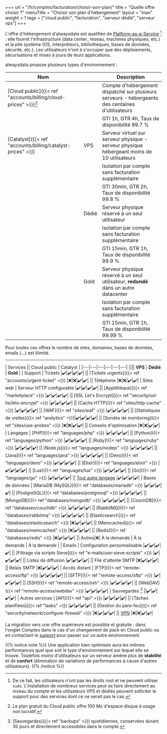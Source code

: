+++
url = "/fr/comptes/facturation/choisir-son-plan/"
title = "Quelle offre choisir ?"
menuTitle = "Choisir son plan d'hébergement"
layout = "man"
weight = 1
tags = ["cloud public", "facturation", "serveur dédié", "serveur vps"]
+++

L'offre d'hébergement d'alwaysdata est qualifiée de [Platform-as-a-Service](https://fr.wikipedia.org/wiki/Plate-forme_en_tant_que_service) [^1] : elle fournit l'infrastructure (data cen­ter , réseau, machines phy­siques, etc.) et la pile système (OS, inter­pré­teurs, biblio­thèques, bases de don­nées, sécu­ri­té, etc.). Les utilisateurs n'ont à s'occuper que des déploiements, sécurisations et mises à jours de leurs applications.

alwaysdata propose plusieurs types d'environnement :

| Nom || Description |
|---|---|---|
| [Cloud public]({{< ref "accounts/billing/cloud-prices" >}})[^2] || Compte d'hébergement dispatché sur plusieurs serveurs - hébergeants des centaines d'utilisateurs |
||| GTI 1h, GTR 4h, Taux de disponibilité 99.7 % |
| [Catalyst]({{< ref "accounts/billing/catalyst-prices" >}}) | VPS | Serveur virtuel sur serveur physique - serveur physique hébergeant moins de 10 utilisateurs |
||| Isolation par compte sans facturation supplémentaire |
||| GTI 30min, GTR 2h, Taux de disponibilité 99.8 % |
|| Dédié | Serveur physique réservé à un seul utilisateur |
||| Isolation par compte sans facturation supplémentaire |
||| GTI 15min, GTR 1h, Taux de disponibilité 99.9 % |
|| Gold | Serveur physique réservé à un seul utilisateur, **redondé** dans un autre datacenter |
||| Isolation par compte sans facturation supplémentaire |
||| GTI 15min, GTR 1h, Taux de disponibilité 99.99 % |

Pour toutes ces offres le nombre de sites, domaines, bases de données, emails (...) est illimité.

---

| Services || Cloud public | Catalyst |
|---|---|---|---|---|---|
|||| **VPS** | **Dédié** | **Gold** |
| Support | Tickets |✔️|✔️|✔️|✔️|
|| [Tickets urgents]({{< ref "accounts/urgent-ticket" >}}) |❌|❌|✔️|✔️|
|| Téléphone |❌|❌|✔️|✔️|
| Sites web | Serveur HTTP configurable |✔️|✔️|✔️|✔️|
|| [Applithèque]({{< ref "marketplace" >}}) |✔️|✔️|✔️|✔️|
|| [SSL Let's Encrypt]({{< ref "security/ssl-tls/lets-encrypt" >}}) |✔️|✔️|✔️|✔️|
|| [Cache HTTP]({{< ref "sites/http-cache" >}}) |✔️|✔️|✔️|✔️|
|| [WAF]({{< ref "sites/waf" >}}) |✔️|✔️|✔️|✔️|
|| [Statistiques de visites]({{< ref "analytics" >}})|✔️|✔️|✔️|✔️|
|| [Sondes de monitoring]({{< ref "sites/use-probes" >}}) |❌|❌|✔️|✔️|
|| Conseils d'optimisation |❌|❌|✔️|✔️|
| Langages | [PHP]({{< ref "languages/php" >}}) |✔️|✔️|✔️|✔️|
|| [Python]({{< ref "languages/python" >}}) |✔️|✔️|✔️|✔️|
|| [Ruby]({{< ref "languages/ruby" >}}) |✔️|✔️|✔️|✔️|
|| [Node.js]({{< ref "languages/nodejs" >}}) |✔️|✔️|✔️|✔️|
|| [Java]({{< ref "languages/java" >}}) |✔️|✔️|✔️|✔️|
|| [Deno]({{< ref "languages/deno" >}}) |✔️|✔️|✔️|✔️|
|| [Elixir]({{< ref "languages/elixir" >}}) |✔️|✔️|✔️|✔️|
|| [Lua]({{< ref "languages/lua" >}}) |✔️|✔️|✔️|✔️|
|| [Go]({{< ref "languages/go" >}}) |✔️|✔️|✔️|✔️|
|| [Tout autre langage](https://www.alwaysdata.com/fr/langage/personnalise/) |✔️|✔️|✔️|✔️|
| Bases de données | [MariaDB (MySQL)]({{< ref "databases/mariadb" >}}) |✔️|✔️|✔️|✔️|
|| [PostgreSQL]({{< ref "databases/postgresql" >}}) |✔️|✔️|✔️|✔️|
|| [MongoDB]({{< ref "databases/mongodb" >}}) |✔️|✔️|✔️|✔️|
|| [CouchDB]({{< ref "databases/couchdb" >}}) |✔️|✔️|✔️|✔️|
|| [RabbitMQ]({{< ref "databases/rabbitmq" >}}) |✔️|✔️|✔️|✔️|
|| [Elasticsearch]({{< ref "databases/elasticsearch" >}}) |❌|✔️|✔️|✔️|
|| [Memcached]({{< ref "databases/memcached" >}}) |❌|✔️|✔️|✔️|
|| [Redis]({{< ref "databases/redis" >}}) |❌|✔️|✔️|✔️|
|| Autres|❌| À la demande | À la demande | À la demande |
| Emails | Configuration personnalisable |✔️|✔️|✔️|✔️|
|| [Filtrage via scripts Sieve]({{< ref "e-mails/use-sieve-scripts" >}}) |✔️|✔️|✔️|✔️|
|| Listes de diffusion |✔️|✔️|✔️|✔️|
|| File d'attente SMTP |❌|✔️|✔️|✔️|
|| Relais SMTP |❌|✔️|✔️|✔️|
| Accès distant | [FTP]({{< ref "remote-access/ftp" >}}) |✔️|✔️|✔️|✔️|
|| [SFTP]({{< ref "remote-access/sftp" >}}) |✔️|✔️|✔️|✔️|
|| [SSH]({{< ref "remote-access/ssh" >}}) |✔️|✔️|✔️|✔️|
|| [WebDAV]({{< ref "remote-access/webdav" >}}) |✔️|✔️|✔️|✔️|
| Sauvegardes [^3] ||✔️|✔️|✔️|✔️|
| Autres services | [API]({{< ref "api" >}}) |✔️|✔️|✔️|✔️|
|| [Tâches planifiées]({{< ref "tasks" >}}) |✔️|✔️|✔️|✔️|
|| [Gestion du pare-feu]({{< ref "security/network/configure-firewall" >}}) |❌|✔️|✔️|✔️|
|| [VPN](https://www.alwaysdata.com/fr/services/vpn/) |❌|❌|✔️|✔️|

La migration vers une offre supérieure est possible et gratuite : dans l'onglet _Comptes_ dans le cas d'un changement de pack en Cloud public ou en contactant le [support](https://admin.alwaysdata.com/support/add/) pour passer sur un autre environnement.

{{% notice note %}}
Une application bien _optimisée_ aura les mêmes performances quel que soit le type d'environnement sur lequel elle se trouve. Toutefois _moins_ d'utilisateurs sur un serveur amène plus de **stabilité** et de **confort** (élimination de variations de performances à cause d'autres utilisateurs).
{{% /notice %}}

[^1]: De ce fait, les utilisateurs n'ont pas les droits root et ne peuvent utiliser `sudo`. L'installation de nombreux services peut se faire directement au niveau du compte et les utilisateurs VPS et dédiés peuvent solliciter le support pour des services dont ce ne serait pas le cas.
[^2]: Le plan gratuit du Cloud public offre 100 Mo d'espace disque à usage non lucratif.
[^3]: [Sauvegardes]({{< ref "backups" >}}) quotidiennes, conservées durant 30 jours et directement accessibles dans le compte.
